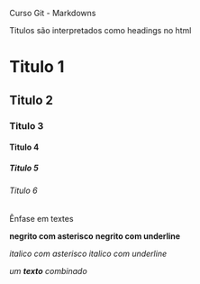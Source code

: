 Curso Git - Markdowns

Titulos são interpretados como headings no html
# Titulo 1
## Titulo 2
### Titulo 3
#### Titulo 4
##### Titulo 5
###### Titulo 6

Ênfase em textes

**negrito com asterisco**
__negrito com underline__

*italico com asterisco*
_italico com underline_

_um **texto** combinado_